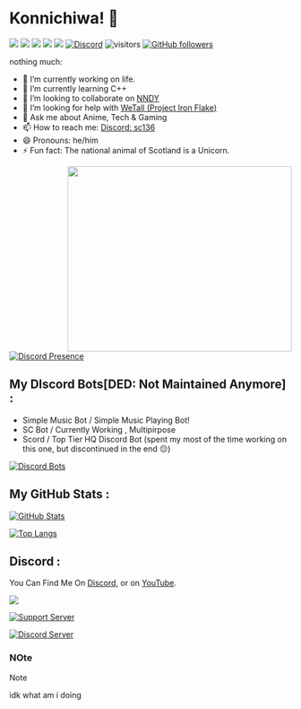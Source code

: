 # Konnichiwa! 👋

![](https://img.shields.io/badge/OS-Windows11-informational?style=flat&logo=Windows&logoColor=white&color=00aaff)
![](https://img.shields.io/badge/CodeEditor-VisualStudioCode-informational?style=flat&logo=visual-studio-code&logoColor=white&color=00aaff)
![](https://img.shields.io/badge/Laptop-HP-informational?style=flat&logo=hp&logoColor=white&color=00aaff)
![](https://img.shields.io/badge/Mobile-Xiaomi-informational?style=flat&logo=xiaomi&logoColor=white&color=00aaff)
![](https://img.shields.io/badge/Browser-Edge-informational?style=flat&logo=microsoft-edge&logoColor=white&color=00aaff)
[![Discord](https://img.shields.io/discord/594513706055106560?color=%237289DA&label=Discord&logo=Discord&logoColor=%237289DA)](https://discord.gg/UVWjuAh)
![visitors](https://visitor-badge.laobi.icu/badge?page_id=SC136)
[![GitHub followers](https://img.shields.io/github/followers/SC136?style=social)](https://github.com/sc136)

nothing much:

- 🔭 I’m currently working on life.
- 🌱 I’m currently learning C++
- 👯 I’m looking to collaborate on [NNDY](https://github.com/SC136/NNDY)
- 🤔 I’m looking for help with [WeTall (Project Iron Flake)](https://github.com/SC136/WeTall)
- 💬 Ask me about Anime, Tech & Gaming
- 📫 How to reach me: [Discord: sc136](https://discord.com/users/594504468931018752)
- 😄 Pronouns: he/him
- ⚡ Fun fact: The national animal of Scotland is a Unicorn.

<img align="right" width="400" height="330" src="https://spotify-recently-played-readme.vercel.app/api?user=vxsgbx1d31s54nju55e60oz7n&unique=true">

[![Discord Presence](https://lanyard.cnrad.dev/api/594504468931018752)](https://discord.com/users/594504468931018752)

## My DIscord Bots[DED: Not Maintained Anymore] :
- Simple Music Bot / Simple Music Playing Bot!
- SC Bot / Currently Working , Multipirpose
- Scord / Top Tier HQ Discord Bot (spent my most of the time working on this one, but discontinued in the end 😔)

[![Discord Bots](https://top.gg/api/widget/780838708664467456.svg)](https://top.gg/bot/780838708664467456)

## My GitHub Stats :
[![GitHub Stats](https://github-stats-alpha.vercel.app/api?username=SC136&cc=000&tc=fff&ic=fff&bc=000)](https://guthub.com/SC136)

[![Top Langs](https://github-readme-stats.vercel.app/api/top-langs/?username=SC136)](https://github.com/SC136)

## Discord :

You Can Find Me On [Discord][1], or on [YouTube][2].

[![](https://discord.c99.nl/widget/theme-3/594504468931018752.png)](https://discord.com/users/594504468931018752)

[![Support Server](https://invidget.switchblade.xyz/UVWjuAh)](https://discord.gg/Yyb3Yjc)

[![Discord Server](https://discordapp.com/api/guilds/594513706055106560/widget.png?style=banner2)](https://discord.gg/Yyb3Yjc)

<!-- Links to your social media accounts -->

[1]: https://discord.gg/UVWjuAh
[2]: https://www.youtube.com/c/SCSmartTech

### NOte
> [!NOTE]
> idk what am i doing
